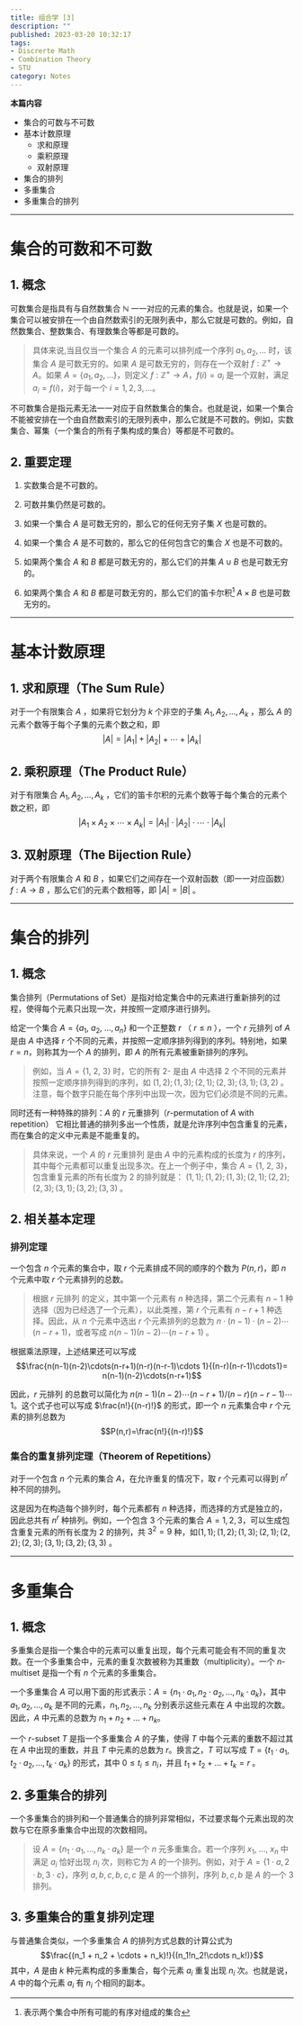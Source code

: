 ```yaml
---
title: 组合学 [3]
description: ""
published: 2023-03-20 10:32:17
tags:
- Discrerte Math
- Combination Theory
- STU
category: Notes
---
```


**本篇内容**
- 集合的可数与不可数
- 基本计数原理
  - 求和原理
  - 乘积原理
  - 双射原理
- 集合的排列
- 多重集合
- 多重集合的排列

<!--more-->

---


# 集合的可数和不可数
## 1. 概念
可数集合是指具有与自然数集合 $\mathbb{N}$ 一一对应的元素的集合。也就是说，如果一个集合可以被安排在一个由自然数索引的无限列表中，那么它就是可数的。例如，自然数集合、整数集合、有理数集合等都是可数的。

> 具体来说,当且仅当一个集合 $A$ 的元素可以排列成一个序列 $a_1,a_2,\dots$ 时，该集合 $A$ 是可数无穷的。如果 $A$ 是可数无穷的，则存在一个双射 $f:\mathbb{Z}^+\rightarrow A$。如果 $A=\{a_1,a_2,\dots\}$，则定义 $f:\mathbb{Z}^+\rightarrow A$，$f(i)=a_i$ 是一个双射，满足 $a_i=f(i)$，对于每一个 $i=1,2,3,\dots$。


不可数集合是指元素无法一一对应于自然数集合的集合。也就是说，如果一个集合不能被安排在一个由自然数索引的无限列表中，那么它就是不可数的。例如，实数集合、幂集（一个集合的所有子集构成的集合）等都是不可数的。


## 2. 重要定理

1.  实数集合是不可数的。

1.  可数并集仍然是可数的。

1.  如果一个集合 $A$ 是可数无穷的，那么它的任何无穷子集 $X$ 也是可数的。

3.  如果一个集合 $A$ 是不可数的，那么它的任何包含它的集合 $X$ 也是不可数的。

5.  如果两个集合 $A$ 和 $B$ 都是可数无穷的，那么它们的并集 $A\cup B$ 也是可数无穷的。

1.  如果两个集合 $A$ 和 $B$ 都是可数无穷的，那么它们的笛卡尔积[^1] $A\times B$ 也是可数无穷的。


[^1]: 表示两个集合中所有可能的有序对组成的集合


---

# 基本计数原理

## 1. 求和原理（The Sum Rule）
对于一个有限集合 $A$ ，如果将它划分为 $k$ 个非空的子集 ${A_1, A_2, \dots, A_k}$ ，那么 $A$ 的元素个数等于每个子集的元素个数之和，即
$$|A|=|A_1 |+|A_2 |+\cdots+|A_k |$$

## 2. 乘积原理（The Product Rule）
对于有限集合 $A_1, A_2, \dots, A_k$ ，它们的笛卡尔积的元素个数等于每个集合的元素个数之积，即
$$|A_1\times A_2\times\cdots\times A_k|=|A_1| \cdot |A_2|\cdot \cdots\cdot|A_k|$$

## 3. 双射原理（The Bijection Rule）
对于两个有限集合 $A$ 和 $B$ ，如果它们之间存在一个双射函数（即一一对应函数） $f: A\to B$ ，那么它们的元素个数相等，即 $|A|=|B|$ 。


---


# 集合的排列
## 1. 概念
集合排列（Permutations of Set）是指对给定集合中的元素进行重新排列的过程，使得每个元素只出现一次，并按照一定顺序进行排列。

给定一个集合 $A=\{a_1,\ a_2,\ \dots, a_n\}$ 和一个正整数 $r$ （ $r \leq n$ ），一个 $r$ 元排列 of $A$ 是由 $A$ 中选择 $r$ 个不同的元素，并按照一定顺序排列得到的序列。特别地，如果 $r=n$，则称其为一个 $A$ 的排列，即 $A$ 的所有元素被重新排列的序列。

>例如，当 $A=\{1,\ 2,\ 3\}$ 时，它的所有 $2$- 是由 $A$ 中选择 $2$ 个不同的元素并按照一定顺序排列得到的序列，如 $(1,2);(1,3);(2,1);(2,3);(3,1);(3,2)$ 。注意，每个数字只能在每个序列中出现一次，因为它们必须是不同的元素。

同时还有一种特殊的排列：$A$ 的 $r$ 元重排列（$r$-permutation of $A$ with repetition）
它相比普通的排列多出一个性质，就是允许序列中包含重复的元素，而在集合的定义中元素是不能重复的。

>具体来说，一个 $A$ 的 $r$ 元重排列 是由 $A$ 中的元素构成的长度为 $r$ 的序列，其中每个元素都可以重复出现多次。在上一个例子中，集合 $A=\{1,\ 2,\ 3\}$，包含重复元素的所有长度为 $2$ 的排列就是： $(1,1);(1,2);(1,3);(2,1);(2,2);(2,3);(3,1);(3,2);(3,3)$ 。

## 2. 相关基本定理
### 排列定理
一个包含 $n$ 个元素的集合中，取 $r$ 个元素排成不同的顺序的个数为 $P(n,r)$，即 $n$ 个元素中取 $r$ 个元素排列的总数。

>根据 $r$ 元排列 的定义，其中第一个元素有 $n$ 种选择，第二个元素有 $n-1$ 种选择（因为已经选了一个元素），以此类推，第 $r$ 个元素有 $n-r+1$ 种选择。因此，从 $n$ 个元素中选出 $r$ 个元素排列的总数为 $n \cdot (n-1) \cdot (n-2) \cdots (n-r+1)$，或者写成 $n(n-1)(n-2)\cdots(n-r+1)$ 。

根据乘法原理，上述结果还可以写成 
$$\frac{n(n-1)(n-2)\cdots(n-r+1)(n-r)(n-r-1)\cdots 1}{(n-r)(n-r-1)\cdots1}= n(n-1)(n-2)\cdots(n-r+1)$$

因此，$r$ 元排列 的总数可以简化为 $n(n-1)(n-2)\cdots(n-r+1)/(n-r)(n-r-1)\cdots1$。这个式子也可以写成 $\frac{n!}{(n-r)!}$ 的形式，即一个 $n$ 元素集合中 $r$ 个元素的排列总数为 
$$P(n,r)=\frac{n!}{(n-r)!}$$

### 集合的重复排列定理（Theorem of Repetitions）
对于一个包含 $n$ 个元素的集合 $A$，在允许重复的情况下，取 $r$ 个元素可以得到 $n^r$ 种不同的排列。

这是因为在构造每个排列时，每个元素都有 $n$ 种选择，而选择的方式是独立的，因此总共有 $n^r$ 种排列。例如，一个包含 $3$ 个元素的集合 $A={1,2,3}$，可以生成包含重复元素的所有长度为 $2$ 的排列，共 $3^2=9$ 种，如$(1,1);(1,2);(1,3);(2,1);(2,2);(2,3);(3,1);(3,2);(3,3)$ 。

---


# 多重集合
## 1. 概念
多重集合是指一个集合中的元素可以重复出现，每个元素可能会有不同的重复次数。在一个多重集合中，元素的重复次数被称为其重数（multiplicity）。一个 $n$-multiset 是指一个有 $n$ 个元素的多重集合。

一个多重集合 $A$ 可以用下面的形式表示：$A = \{n_1\cdot a_1, n_2\cdot a_2, \dots, n_k\cdot a_k\}$，其中 $a_1, a_2, \dots, a_k$ 是不同的元素，$n_1, n_2, \dots, n_k$ 分别表示这些元素在 $A$ 中出现的次数。因此，$A$ 中元素的总数为 $n_1 + n_2 + \dots + n_k$。

一个 $r$-subset $T$ 是指一个多重集合 $A$ 的子集，使得 $T$ 中每个元素的重数不超过其在 $A$ 中出现的重数，并且 $T$ 中元素的总数为 $r$。换言之，$T$ 可以写成 $T = \{t_1\cdot a_1, t_2\cdot a_2, \dots, t_k\cdot a_k\}$ 的形式，其中 $0 \leq t_i \leq n_i$，并且 $t_1 + t_2 + \dots + t_k = r$ 。

## 2. 多重集合的排列
一个多重集合的排列和一个普通集合的排列非常相似，不过要求每个元素出现的次数与它在原多重集合中出现的次数相同。

>设 $A=\{n_1\cdot a_1,\dots,n_k\cdot a_k\}$ 是一个 $n$ 元多重集合。若一个序列 $x_1,\ \dots,\ x_n$ 中满足 $a_i$ 恰好出现 $n_i$ 次，则称它为 $A$ 的一个排列。例如，对于 $A=\{1\cdot a, 2\cdot b, 3\cdot c\}$，序列 $a,b,c,b,c,c$ 是 $A$ 的一个排列，序列 $b,c,b$ 是 $A$ 的一个 $3$ 排列。


## 3. 多重集合的重复排列定理
与普通集合类似，一个多重集合 $A$ 的排列方式总数的计算公式为
$$\frac{(n_1 + n_2 + \cdots + n_k)!}{(n_1!n_2!\cdots n_k!)}$$
其中，$A$ 是由 $k$ 种元素构成的多重集合，每个元素 $a_i$ 重复出现 $n_i$ 次。也就是说，$A$ 中的每个元素 $a_i$ 有 $n_i$ 个相同的副本。
